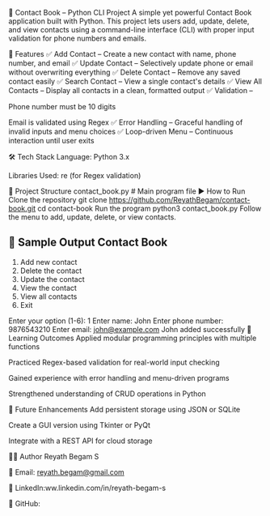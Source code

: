 📱 Contact Book – Python CLI Project
A simple yet powerful Contact Book application built with Python. This project lets users add, update, delete, and view contacts using a command-line interface (CLI) with proper input validation for phone numbers and emails.

🚀 Features
✅ Add Contact – Create a new contact with name, phone number, and email
✅ Update Contact – Selectively update phone or email without overwriting everything
✅ Delete Contact – Remove any saved contact easily
✅ Search Contact – View a single contact's details
✅ View All Contacts – Display all contacts in a clean, formatted output
✅ Validation –

Phone number must be 10 digits

Email is validated using Regex
✅ Error Handling – Graceful handling of invalid inputs and menu choices
✅ Loop-driven Menu – Continuous interaction until user exits

🛠️ Tech Stack
Language: Python 3.x

Libraries Used: re (for Regex validation)

📂 Project Structure
contact_book.py  # Main program file
▶️ How to Run
Clone the repository
git clone https://github.com/ReyathBegam/contact-book.git
cd contact-book
Run the program
python3 contact_book.py
Follow the menu to add, update, delete, or view contacts.

📸 Sample Output
Contact Book
----------------------------------------
1. Add new contact
2. Delete the contact
3. Update the contact
4. View the contact
5. View all contacts
6. Exit

Enter your option (1-6): 1
Enter name: John
Enter phone number: 9876543210
Enter email: john@example.com
John added successfully
🎯 Learning Outcomes
Applied modular programming principles with multiple functions

Practiced Regex-based validation for real-world input checking

Gained experience with error handling and menu-driven programs

Strengthened understanding of CRUD operations in Python

🔮 Future Enhancements
Add persistent storage using JSON or SQLite

Create a GUI version using Tkinter or PyQt

Integrate with a REST API for cloud storage

👩‍💻 Author
Reyath Begam S

📧 Email: reyath.begam@gmail.com

🔗 LinkedIn:ww.linkedin.com/in/reyath-begam-s

🐙 GitHub:
